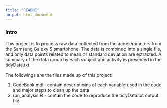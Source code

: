 ```yaml
---
title: "README"
output: html_document
---
```


### Intro

This project is to process raw data collected from the accelerometers from the Samsung Galaxy S smartphone. The data is combined into a single file, and only data points related to mean or standard deviation are extracted. A summary of the data group by each subject and activity is presented in the tidyData.txt

The followings are the files made up of this project:

1. CodeBook.md - contain descriptioins of each variable used in the code and major steps to clean up the data 
2. run_analysis.R - contain the code to reproduce the tidyData.txt output file